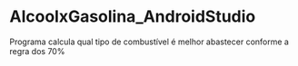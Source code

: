 # AlcoolxGasolina_AndroidStudio
Programa calcula qual tipo de combustível é melhor abastecer conforme a regra dos 70%
